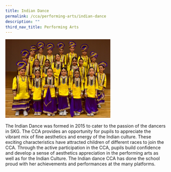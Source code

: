 ```yaml
---
title: Indian Dance
permalink: /cca/performing-arts/indian-dance
description: ""
third_nav_title: Performing Arts
---
```

<img style="width: 65%;" src="/images/idance.jpg" />
<p>The Indian Dance was formed in 2015 to cater to the passion of the dancers in SKG. The CCA provides an opportunity for pupils to appreciate the vibrant mix of fine aesthetics and energy of the Indian culture. These exciting characteristics have attracted children of different races to join the CCA. Through the active participation in the CCA, pupils build confidence and develop a sense of aesthetics appreciation in the performing arts as well as for the Indian Culture. The Indian dance CCA has done the school proud with her achievements and performances at the many platforms.</p>